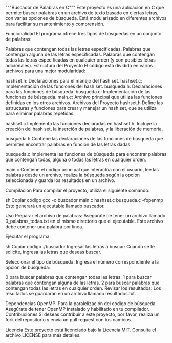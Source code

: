 """Buscador de Palabras en C"""
Este proyecto es una aplicación en C que permite buscar palabras en un archivo de texto basado en ciertas letras, con varias opciones de búsqueda. Está modularizado en diferentes archivos para facilitar su mantenimiento y comprensión.

Funcionalidad
El programa ofrece tres tipos de búsquedas en un conjunto de palabras:

Palabras que contengan todas las letras especificadas.
Palabras que contengan alguna de las letras especificadas.
Palabras que contengan todas las letras especificadas en cualquier orden (y con posibles letras adicionales).
Estructura del Proyecto
El código está dividido en varios archivos para una mejor modularidad:

hashset.h: Declaraciones para el manejo del hash set.
hashset.c: Implementación de las funciones del hash set.
busqueda.h: Declaraciones para las funciones de búsqueda.
busqueda.c: Implementación de las funciones de búsqueda.
main.c: Archivo principal que utiliza las funciones definidas en los otros archivos.
Archivos del Proyecto
hashset.h
Define las estructuras y funciones para crear y manejar un hash set, que se utiliza para eliminar palabras repetidas.

hashset.c
Implementa las funciones declaradas en hashset.h. Incluye la creación del hash set, la inserción de palabras, y la liberación de memoria.

busqueda.h
Contiene las declaraciones de las funciones de búsqueda que permiten encontrar palabras en función de las letras dadas.

busqueda.c
Implementa las funciones de búsqueda para encontrar palabras que contengan todas, alguna o todas las letras en cualquier orden.

main.c
Contiene el código principal que interactúa con el usuario, lee las palabras desde un archivo, realiza la búsqueda según la opción seleccionada y guarda los resultados en un archivo.

Compilación
Para compilar el proyecto, utiliza el siguiente comando:

sh
Copiar código
gcc -o buscador main.c hashset.c busqueda.c -fopenmp
Esto generará un ejecutable llamado buscador.

Uso
Preparar el archivo de palabras: Asegúrate de tener un archivo llamado 0_palabras_todas.txt en el mismo directorio que el ejecutable. Este archivo debe contener una palabra por línea.

Ejecutar el programa:

sh
Copiar código
./buscador
Ingresar las letras a buscar: Cuando se te solicite, ingresa las letras que deseas buscar.

Seleccionar el tipo de búsqueda: Ingresa el número correspondiente a la opción de búsqueda:

0 para buscar palabras que contengan todas las letras.
1 para buscar palabras que contengan alguna de las letras.
2 para buscar palabras que contengan todas las letras en cualquier orden.
Revisar los resultados: Los resultados se guardarán en un archivo llamado resultados.txt.

Dependencias
OpenMP: Para la paralelización del código de búsqueda. Asegúrate de tener OpenMP instalado y habilitado en tu compilador.
Contribuciones
Si deseas contribuir a este proyecto, por favor, realiza un fork del repositorio y envía un pull request con tus cambios.

Licencia
Este proyecto está licenciado bajo la Licencia MIT. Consulta el archivo LICENSE para más detalles.


